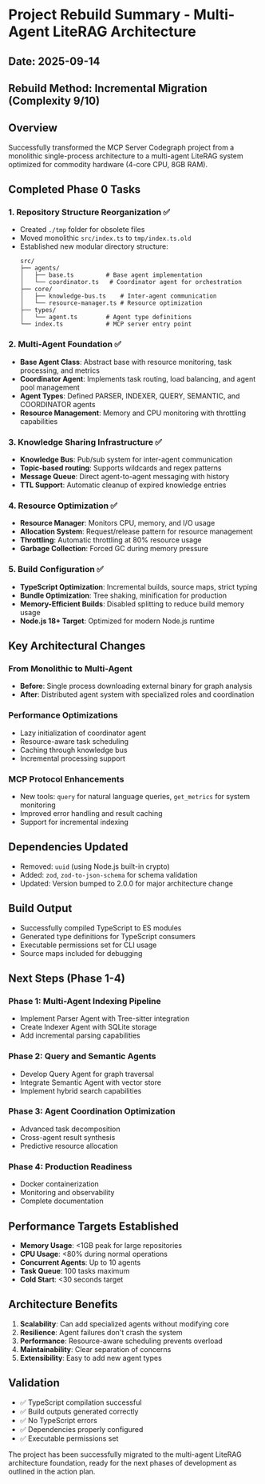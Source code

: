 # Project Rebuild Summary - Multi-Agent LiteRAG Architecture

## Date: 2025-09-14
## Rebuild Method: Incremental Migration (Complexity 9/10)

## Overview
Successfully transformed the MCP Server Codegraph project from a monolithic single-process architecture to a multi-agent LiteRAG system optimized for commodity hardware (4-core CPU, 8GB RAM).

## Completed Phase 0 Tasks

### 1. Repository Structure Reorganization ✅
- Created `./tmp` folder for obsolete files
- Moved monolithic `src/index.ts` to `tmp/index.ts.old`
- Established new modular directory structure:
  ```
  src/
  ├── agents/
  │   ├── base.ts         # Base agent implementation
  │   └── coordinator.ts   # Coordinator agent for orchestration
  ├── core/
  │   ├── knowledge-bus.ts    # Inter-agent communication
  │   └── resource-manager.ts # Resource optimization
  ├── types/
  │   └── agent.ts        # Agent type definitions
  └── index.ts            # MCP server entry point
  ```

### 2. Multi-Agent Foundation ✅
- **Base Agent Class**: Abstract base with resource monitoring, task processing, and metrics
- **Coordinator Agent**: Implements task routing, load balancing, and agent pool management
- **Agent Types**: Defined PARSER, INDEXER, QUERY, SEMANTIC, and COORDINATOR agents
- **Resource Management**: Memory and CPU monitoring with throttling capabilities

### 3. Knowledge Sharing Infrastructure ✅
- **Knowledge Bus**: Pub/sub system for inter-agent communication
- **Topic-based routing**: Supports wildcards and regex patterns
- **Message Queue**: Direct agent-to-agent messaging with history
- **TTL Support**: Automatic cleanup of expired knowledge entries

### 4. Resource Optimization ✅
- **Resource Manager**: Monitors CPU, memory, and I/O usage
- **Allocation System**: Request/release pattern for resource management
- **Throttling**: Automatic throttling at 80% resource usage
- **Garbage Collection**: Forced GC during memory pressure

### 5. Build Configuration ✅
- **TypeScript Optimization**: Incremental builds, source maps, strict typing
- **Bundle Optimization**: Tree shaking, minification for production
- **Memory-Efficient Builds**: Disabled splitting to reduce build memory usage
- **Node.js 18+ Target**: Optimized for modern Node.js runtime

## Key Architectural Changes

### From Monolithic to Multi-Agent
- **Before**: Single process downloading external binary for graph analysis
- **After**: Distributed agent system with specialized roles and coordination

### Performance Optimizations
- Lazy initialization of coordinator agent
- Resource-aware task scheduling
- Caching through knowledge bus
- Incremental processing support

### MCP Protocol Enhancements
- New tools: `query` for natural language queries, `get_metrics` for system monitoring
- Improved error handling and result caching
- Support for incremental indexing

## Dependencies Updated
- Removed: `uuid` (using Node.js built-in crypto)
- Added: `zod`, `zod-to-json-schema` for schema validation
- Updated: Version bumped to 2.0.0 for major architecture change

## Build Output
- Successfully compiled TypeScript to ES modules
- Generated type definitions for TypeScript consumers
- Executable permissions set for CLI usage
- Source maps included for debugging

## Next Steps (Phase 1-4)

### Phase 1: Multi-Agent Indexing Pipeline
- Implement Parser Agent with Tree-sitter integration
- Create Indexer Agent with SQLite storage
- Add incremental parsing capabilities

### Phase 2: Query and Semantic Agents
- Develop Query Agent for graph traversal
- Integrate Semantic Agent with vector store
- Implement hybrid search capabilities

### Phase 3: Agent Coordination Optimization
- Advanced task decomposition
- Cross-agent result synthesis
- Predictive resource allocation

### Phase 4: Production Readiness
- Docker containerization
- Monitoring and observability
- Complete documentation

## Performance Targets Established
- **Memory Usage**: <1GB peak for large repositories
- **CPU Usage**: <80% during normal operations
- **Concurrent Agents**: Up to 10 agents
- **Task Queue**: 100 tasks maximum
- **Cold Start**: <30 seconds target

## Architecture Benefits
1. **Scalability**: Can add specialized agents without modifying core
2. **Resilience**: Agent failures don't crash the system
3. **Performance**: Resource-aware scheduling prevents overload
4. **Maintainability**: Clear separation of concerns
5. **Extensibility**: Easy to add new agent types

## Validation
- ✅ TypeScript compilation successful
- ✅ Build outputs generated correctly
- ✅ No TypeScript errors
- ✅ Dependencies properly configured
- ✅ Executable permissions set

The project has been successfully migrated to the multi-agent LiteRAG architecture foundation, ready for the next phases of development as outlined in the action plan.